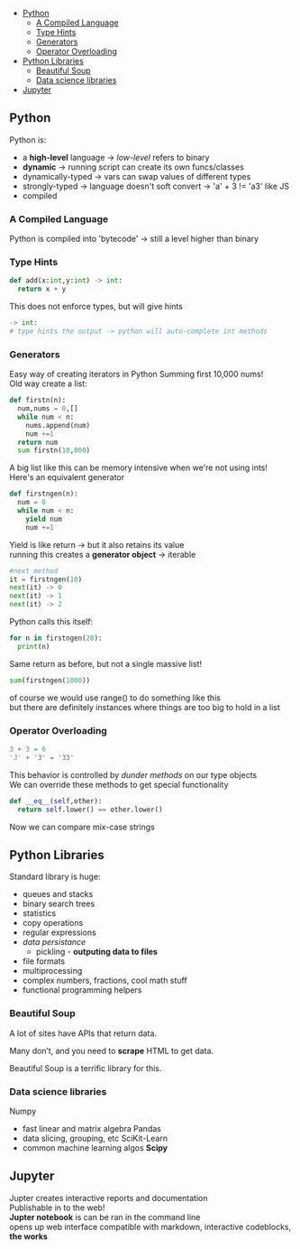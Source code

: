 - [Python](#python)
  - [A Compiled Language](#a-compiled-language)
  - [Type Hints](#type-hints)
  - [Generators](#generators)
  - [Operator Overloading](#operator-overloading)
- [Python Libraries](#python-libraries)
  - [Beautiful Soup](#beautiful-soup)
  - [Data science libraries](#data-science-libraries)
- [Jupyter](#jupyter)

## Python

Python is:

- a **high-level** language -> _low-level_ refers to binary
- **dynamic** -> running script can create its own funcs/classes
- dynamically-typed -> vars can swap values of different types
- strongly-typed -> language doesn't soft convert -> 'a' + 3 != 'a3' like JS
- compiled

### A Compiled Language

Python is compiled into 'bytecode' -> still a level higher than binary

### Type Hints

```py
def add(x:int,y:int) -> int:
  return x + y
```

This does not enforce types, but will give hints

```py
-> int:
# type hints the output -> python will auto-complete int methods
```

### Generators

Easy way of creating iterators in Python
Summing first 10,000 nums!  
Old way create a list:

```py
def firstn(n):
  num,nums = 0,[]
  while num < n:
    nums.append(num)
    num +=1
  return num
  sum firstn(10,000)
```

A big list like this can be memory intensive when we're not using ints!  
Here's an equivalent generator

```py
def firstngen(n):
  num = 0
  while num < n:
    yield num
    num +=1
```

Yield is like return -> but it also retains its value  
running this creates a **generator object** -> iterable

```py
#next method
it = firstngen(10)
next(it) -> 0
next(it) -> 1
next(it) -> 2
```

Python calls this itself:

```py
for n in firstngen(20):
  print(n)
```

Same return as before, but not a single massive list!

```py
sum(firstngen(1000))
```

of course we would use range() to do something like this  
but there are definitely instances where things are too big to hold in a list

### Operator Overloading

```py
3 + 3 = 6
'3' + '3' = '33'
```

This behavior is controlled by _dunder methods_ on our type objects  
We can override these methods to get special functionality

```py
def __eq__(self,other):
  return self.lower() == other.lower()
```

Now we can compare mix-case strings

## Python Libraries

Standard library is huge:

- queues and stacks
- binary search trees
- statistics
- copy operations
- regular expressions
- *data persistance*
  - pickling - **outputing data to files**
- file formats
- multiprocessing
- complex numbers, fractions, cool math stuff
- functional programming helpers

### Beautiful Soup

A lot of sites have APIs that return data.

Many don’t, and you need to **scrape** HTML to get data.

Beautiful Soup is a terrific library for this.

### Data science libraries
Numpy
- fast linear and matrix algebra
Pandas
- data slicing, grouping, etc
SciKit-Learn
- common machine learning algos
**Scipy**
## Jupyter
Jupter creates interactive reports and documentation  
Publishable in to the web!  
**Jupter notebook** is can be ran in the command line  
opens up web interface compatible with markdown, interactive codeblocks, **the works**  
